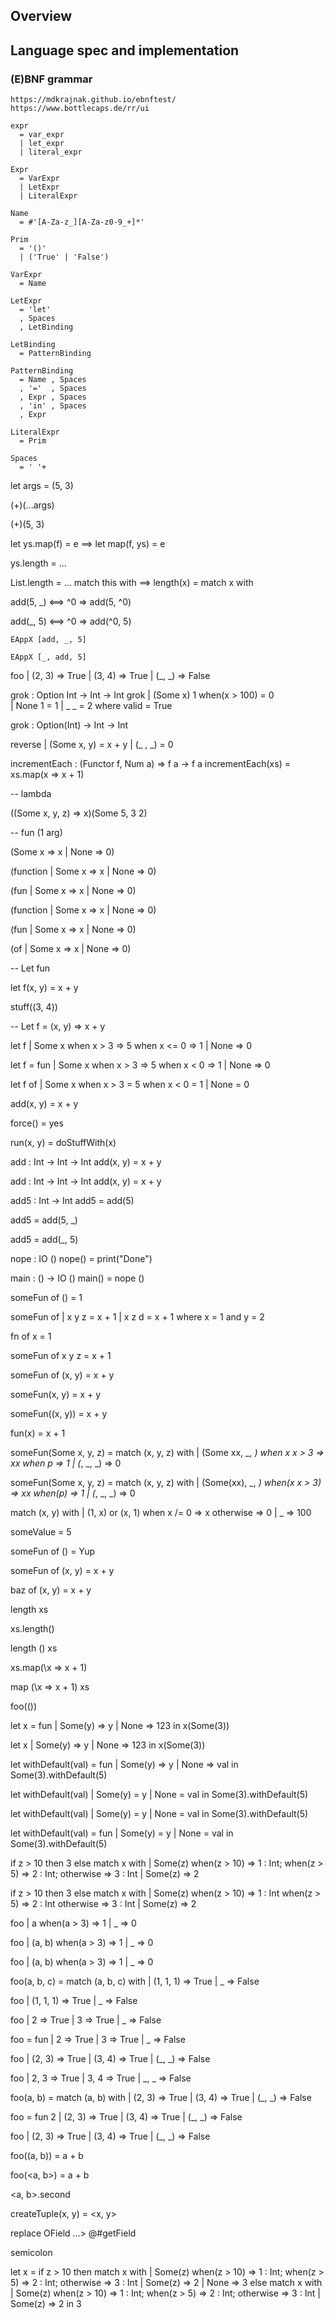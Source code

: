 

## Overview

## Language spec and implementation

### (E)BNF grammar

    https://mdkrajnak.github.io/ebnftest/
    https://www.bottlecaps.de/rr/ui

    expr 
      = var_expr
      | let_expr 
      | literal_expr

    Expr 
      = VarExpr
      | LetExpr 
      | LiteralExpr

    Name
      = #'[A-Za-z_][A-Za-z0-9_+]*'

    Prim
      = '()' 
      | ('True' | 'False')

    VarExpr
      = Name

    LetExpr     
      = 'let' 
      , Spaces 
      , LetBinding

    LetBinding
      = PatternBinding

    PatternBinding
      = Name , Spaces
      , '='  , Spaces
      , Expr , Spaces
      , 'in' , Spaces
      , Expr

    LiteralExpr 
      = Prim

    Spaces      
      = ' '+



let args = (5, 3)

(+)(...args)


(+)(5, 3)


let 
  ys.map(f) = e    ==>  let map(f, ys) = e


ys.length = ...

List.length = ... match this with      ==>   length(x) = match x with


add(5, _)         <==>  ^0 => add(5, ^0)

add(_, 5)         <==>  ^0 => add(^0, 5)



    EAppX [add, _, 5]

    EAppX [_, add, 5]

foo 
  | (2, 3) => True
  | (3, 4) => True
  | (_, _) => False





grok : Option Int -> Int -> Int
grok 
  | (Some x) 1 when(x > 100) = 0  
  | None     1               = 1 
  | _        _               = 2
  where
    valid = True


grok : Option(Int) -> Int -> Int


reverse 
  | (Some x, y) = x + y
  | (_     , _) = 0



incrementEach : (Functor f, Num a) => f a -> f a
incrementEach(xs) = xs.map(x => x + 1)


-- lambda

((Some x, y, z) => x)(Some 5, 3 2)

-- fun (1 arg)

(Some x => x | None => 0)

(function | Some x => x | None => 0)

(fun | Some x => x | None => 0)

(function
  | Some x => x 
  | None => 0)

(fun 
  | Some x => x 
  | None   => 0)

(of
  | Some x => x 
  | None   => 0)

-- Let fun

let f(x, y) = x + y

stuff((3, 4))

-- Let f = (x, y) => x + y


let f 
  | Some x 
      when x > 3  => 5
      when x <= 0 => 1
  | None          => 0


let f = fun
  | Some x 
      when x > 3 => 5
      when x < 0 => 1
  | None         => 0

let f of
  | Some x 
      when x > 3 = 5
      when x < 0 = 1
  | None         = 0



add(x, y) = x + y

force() = yes

run(x, y) = doStuffWith(x)


add : Int -> Int -> Int
add(x, y) = x + y

add : Int -> Int -> Int
add(x, y) = x + y

add5 : Int -> Int
add5 = add(5) 

add5 = add(5, _)

add5 = add(_, 5)

nope : IO ()
nope() = print("Done")

main : () -> IO ()
main() = nope ()

someFun of () = 1

someFun of 
    | x y z = x + 1
    | x z d = x + 1
  where
    x = 1
  and
    y = 2

fn of x = 1

someFun of x y z = x + 1

someFun of (x, y) = x + y

someFun(x, y) = x + y

someFun((x, y)) = x + y

fun(x) = x + 1

someFun(Some x, y, z) =
  match (x, y, z) with
    | (Some xx, _, _)
        when x x > 3  => xx
        when p        => 1
    | (_, _, _)       => 0

someFun(Some x, y, z) =
  match (x, y, z) with
    | (Some(xx), _, _)
        when(x x > 3) => xx
        when(p)       => 1
    | (_, _, _)      => 0


  match (x, y) with
    | (1, x) or (x, 1) 
        when x /= 0 => x
        otherwise   => 0
    | _ => 100


someValue = 5

someFun of () = Yup

someFun of (x, y) = x + y

baz of (x, y) = x + y


length xs 

xs.length()

length () xs


xs.map(\x => x + 1)

map (\x => x + 1) xs

foo(())



let x = fun | Some(y) => y | None => 123 in x(Some(3)) 

let x | Some(y) => y | None => 123 in x(Some(3)) 

let withDefault(val) = fun | Some(y) => y | None => val in Some(3).withDefault(5)

let withDefault(val) | Some(y) = y | None = val in Some(3).withDefault(5)


let 
  withDefault(val) 
    | Some(y) = y 
    | None    = val 
  in 
    Some(3).withDefault(5)


let 
  withDefault(val) = fun
    | Some(y) = y 
    | None    = val 
  in 
    Some(3).withDefault(5)



if z > 10 then 3 else match x with | Some(z) when(z > 10) => 1 : Int; when(z > 5) => 2 : Int; otherwise => 3 : Int | Some(z) => 2

if z > 10 
  then 
    3
  else
    match x with
      | Some(z) 
          when(z > 10) => 1 : Int
          when(z > 5)  => 2 : Int
          otherwise    => 3 : Int
      | Some(z)        => 2

foo 
  | a when(a > 3) => 1
  | _            => 0

foo 
  | (a, b) when(a > 3) => 1
  | _                 => 0

foo 
  | (a, b) 
      when(a > 3)      => 1
  | _                 => 0



foo(a, b, c) =
  match (a, b, c) with
    | (1, 1, 1) => True
    | _         => False

foo 
  | (1, 1, 1) => True
  | _         => False



foo 
  | 2 => True
  | 3 => True
  | _ => False

foo = fun
  | 2 => True
  | 3 => True
  | _ => False

foo 
  | (2, 3) => True
  | (3, 4) => True
  | (_, _) => False

foo 
  | 2, 3 => True
  | 3, 4 => True
  | _, _ => False

foo(a, b) =
  match (a, b) with
    | (2, 3) => True
    | (3, 4) => True
    | (_, _) => False

foo = fun 2
  | (2, 3) => True
  | (3, 4) => True
  | (_, _) => False

foo 
  | (2, 3) => True
  | (3, 4) => True
  | (_, _) => False


foo((a, b)) = a + b

foo(<a, b>) = a + b

<a, b>.second


createTuple(x, y) = <x, y>

replace OField ...> @#getField

semicolon


let x =
  if z > 10 
    then match x with | Some(z) when(z > 10) => 1 : Int; when(z > 5) => 2 : Int; otherwise => 3 : Int | Some(z) => 2 | None => 3
    else match x with | Some(z) when(z > 10) => 1 : Int; when(z > 5) => 2 : Int; otherwise => 3 : Int | Some(z) => 2
  in
    3

